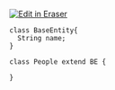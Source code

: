 <p><a target="_blank" href="https://app.eraser.io/workspace/0xGZZwX0ExTPrtfat6tL" id="edit-in-eraser-github-link"><img alt="Edit in Eraser" src="https://firebasestorage.googleapis.com/v0/b/second-petal-295822.appspot.com/o/images%2Fgithub%2FOpen%20in%20Eraser.svg?alt=media&amp;token=968381c8-a7e7-472a-8ed6-4a6626da5501"></a></p>

```
class BaseEntity{
  String name;
}

class People extend BE {
  
}
```



<!--- Eraser file: https://app.eraser.io/workspace/0xGZZwX0ExTPrtfat6tL --->